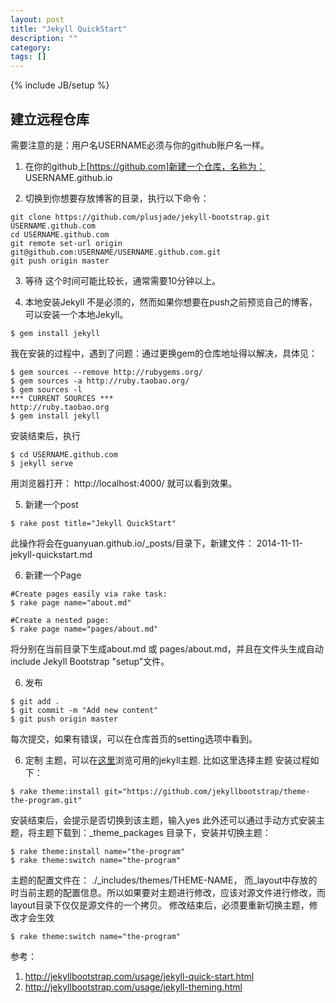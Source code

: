 ```yaml
---
layout: post
title: "Jekyll QuickStart"
description: ""
category: 
tags: []
---
```

{% include JB/setup %}


## 建立远程仓库
需要注意的是：用户名USERNAME必须与你的github账户名一样。

1. 在你的github上[https://github.com]新建一个仓库，名称为： USERNAME.github.io

2. 切换到你想要存放博客的目录，执行以下命令：
```
git clone https://github.com/plusjade/jekyll-bootstrap.git USERNAME.github.com
cd USERNAME.github.com
git remote set-url origin git@github.com:USERNAME/USERNAME.github.com.git
git push origin master
```

3. 等待
这个时间可能比较长，通常需要10分钟以上。

4. 本地安装Jekyll
不是必须的，然而如果你想要在push之前预览自己的博客，可以安装一个本地Jekyll。
```
$ gem install jekyll
```
我在安装的过程中，遇到了问题：通过更换gem的仓库地址得以解决，具体见：
```
$ gem sources --remove http://rubygems.org/
$ gem sources -a http://ruby.taobao.org/
$ gem sources -l
*** CURRENT SOURCES ***
http://ruby.taobao.org   
$ gem install jekyll
```
安装结束后，执行
```
$ cd USERNAME.github.com 
$ jekyll serve
```
用浏览器打开： http://localhost:4000/
就可以看到效果。

5. 新建一个post
```
$ rake post title="Jekyll QuickStart"
```
此操作将会在guanyuan.github.io/_posts/目录下，新建文件： 2014-11-11-jekyll-quickstart.md

6. 新建一个Page
```
#Create pages easily via rake task:
$ rake page name="about.md"

#Create a nested page:
$ rake page name="pages/about.md"
```
将分别在当前目录下生成about.md 或 pages/about.md，并且在文件头生成自动include Jekyll Bootstrap "setup"文件。

6. 发布
```
$ git add .
$ git commit -m "Add new content"
$ git push origin master
```
每次提交，如果有错误，可以在仓库首页的setting选项中看到。

6. 定制
主题，可以在[这里](http://themes.jekyllbootstrap.com/preview/the-minimum/)浏览可用的jekyll主题.
比如这里选择主题
安装过程如下：
```
$ rake theme:install git="https://github.com/jekyllbootstrap/theme-the-program.git"
```
安装结束后，会提示是否切换到该主题，输入yes
此外还可以通过手动方式安装主题，将主题下载到：_theme_packages 目录下，安装并切换主题：
```
$ rake theme:install name="the-program"
$ rake theme:switch name="the-program"
```
主题的配置文件在： ./_includes/themes/THEME-NAME， 而\_layout中存放的时当前主题的配置信息。所以如果要对主题进行修改，应该对源文件进行修改，而layout目录下仅仅是源文件的一个拷贝。
修改结束后，必须要重新切换主题，修改才会生效
```
$ rake theme:switch name="the-program"
```



参考：
1. http://jekyllbootstrap.com/usage/jekyll-quick-start.html
2. http://jekyllbootstrap.com/usage/jekyll-theming.html
